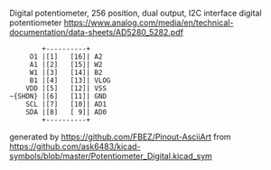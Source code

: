 Digital potentiometer, 256 position, dual output, I2C interface
digital potentiometer
https://www.analog.com/media/en/technical-documentation/data-sheets/AD5280_5282.pdf


	        +----------+
	     O1 |[1]   [16]| A2
	     A1 |[2]   [15]| W2
	     W1 |[3]   [14]| B2
	     B1 |[4]   [13]| VLOG
	    VDD |[5]   [12]| VSS
	~{SHDN} |[6]   [11]| GND
	    SCL |[7]   [10]| AD1
	    SDA |[8]   [ 9]| AD0
	        +----------+


generated by https://github.com/FBEZ/Pinout-AsciiArt from https://github.com/ask6483/kicad-symbols/blob/master/Potentiometer_Digital.kicad_sym